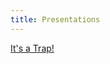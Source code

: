 ```yaml
---
title: Presentations
---
```


[It's a Trap!](https://rawgit.com/mendezjw/fs102Spring2017-presentation1-mendezjw/master/seke2015_panel.html#/)
